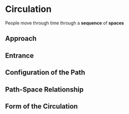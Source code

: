 # Circulation

People move through time through a **sequence** of **spaces**

## Approach

## Entrance

## Configuration of the Path

## Path-Space Relationship

## Form of the Circulation